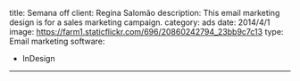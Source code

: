 title: Semana off
client: Regina Salomão
description: This email marketing design is for a sales marketing campaign.
category: ads
date: 2014/4/1
image: https://farm1.staticflickr.com/696/20860242794_23bb9c7c13
type: Email marketing
software:
- InDesign
---
